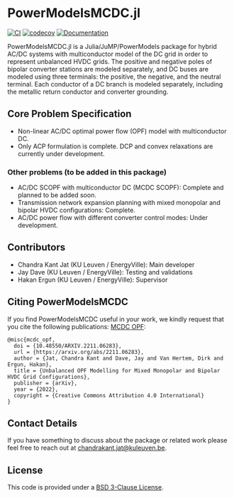 # PowerModelsMCDC.jl

[![CI](https://github.com/Electa-Git/PowerModelsMCDC.jl/workflows/CI/badge.svg)](https://github.com/Electa-Git/PowerModelsMCDC.jl/actions/workflows/ci.yml)
[![codecov](https://codecov.io/gh/Electa-Git/PowerModelsMCDC.jl/branch/master/graph/badge.svg)](https://codecov.io/gh/Electa-Git/PowerModelsMCDC.jl)
[![Documentation](https://img.shields.io/badge/docs-dev-blue.svg)](https://electa-git.github.io/PowerModelsMCDC.jl/dev/)

PowerModelsMCDC.jl is a Julia/JuMP/PowerModels package for hybrid AC/DC systems with multiconductor model of the DC grid in order to represent unbalanced HVDC grids. The positive and negative poles of bipolar converter stations are modeled separately, and DC buses are modeled using three terminals: the positive, the negative, and the neutral terminal. Each conductor of a DC branch is modeled separately, including the metallic return conductor and converter grounding.

## Core Problem Specification
* Non-linear AC/DC optimal power flow (OPF) model with multiconductor DC.
* Only ACP formulation is complete. DCP and convex relaxations are currently under development.

### Other problems (to be added in this package)
* AC/DC SCOPF with multiconductor DC (MCDC SCOPF): Complete and planned to be added soon.
* Transmission network expansion planning with mixed monopolar and bipolar HVDC configurations: Complete.
* AC/DC power flow with different converter control modes: Under development.
## Contributors

* Chandra Kant Jat (KU Leuven / EnergyVille): Main developer
* Jay Dave (KU Leuven / EnergyVille): Testing and validations
* Hakan Ergun (KU Leuven / EnergyVille): Supervisor

## Citing PowerModelsMCDC

If you find PowerModelsMCDC useful in your work, we kindly request that you cite the following publications:
[MCDC OPF](https://arxiv.org/abs/2211.06283):

```
@misc{mcdc_opf,
  doi = {10.48550/ARXIV.2211.06283},
  url = {https://arxiv.org/abs/2211.06283},
  author = {Jat, Chandra Kant and Dave, Jay and Van Hertem, Dirk and Ergun, Hakan},
  title = {Unbalanced OPF Modelling for Mixed Monopolar and Bipolar HVDC Grid Configurations},
  publisher = {arXiv},
  year = {2022},
  copyright = {Creative Commons Attribution 4.0 International}
}
```

## Contact Details
If you have something to discuss about the package or related work please feel free to reach out at [chandrakant.jat@kuleuven.be](chandrakant.jat@kuleuven.be).

## License

This code is provided under a [BSD 3-Clause License](/LICENSE.md).
